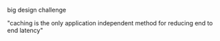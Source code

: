 big design challenge 

"caching is the only application independent method for reducing end to end latency"
